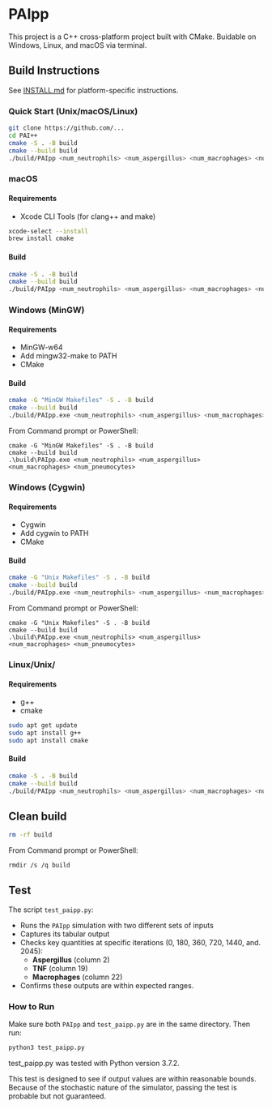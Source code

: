 # PAIpp

This project is a C++ cross-platform project built with CMake. Buidable on Windows, Linux, and macOS via terminal.

## Build Instructions

See [INSTALL.md](INSTALL.md) for platform-specific instructions.

### Quick Start (Unix/macOS/Linux)

```bash
git clone https://github.com/...
cd PAI++
cmake -S . -B build
cmake --build build
./build/PAIpp <num_neutrophils> <num_aspergillus> <num_macrophages> <num_pneumocytes>
```

### macOS

#### Requirements

- Xcode CLI Tools (for clang++ and make)

```bash
xcode-select --install
brew install cmake
```
#### Build

```bash
cmake -S . -B build
cmake --build build
./build/PAIpp <num_neutrophils> <num_aspergillus> <num_macrophages> <num_pneumocytes>
```

### Windows (MinGW)

#### Requirements

- MinGW-w64
- Add mingw32-make to PATH
- CMake

#### Build

```bash
cmake -G "MinGW Makefiles" -S . -B build
cmake --build build
./build/PAIpp.exe <num_neutrophils> <num_aspergillus> <num_macrophages> <num_pneumocytes>
```

From Command prompt or PowerShell:

```batch
cmake -G "MinGW Makefiles" -S . -B build
cmake --build build
.\build\PAIpp.exe <num_neutrophils> <num_aspergillus> <num_macrophages> <num_pneumocytes>
```

### Windows (Cygwin)

#### Requirements

- Cygwin
- Add cygwin to PATH
- CMake

#### Build

```bash
cmake -G "Unix Makefiles" -S . -B build
cmake --build build
./build/PAIpp.exe <num_neutrophils> <num_aspergillus> <num_macrophages> <num_pneumocytes>
```

From Command prompt or PowerShell:

```batch
cmake -G "Unix Makefiles" -S . -B build
cmake --build build
.\build\PAIpp.exe <num_neutrophils> <num_aspergillus> <num_macrophages> <num_pneumocytes>
```

### Linux/Unix/

#### Requirements

- g++
- cmake

```bash 
sudo apt get update
sudo apt install g++
sudo apt install cmake
```
#### Build

```bash
cmake -S . -B build
cmake --build build
./build/PAIpp <num_neutrophils> <num_aspergillus> <num_macrophages> <num_pneumocytes>
```

## Clean build

```bash
rm -rf build
```

From Command prompt or PowerShell:
```batch
rmdir /s /q build
```

## Test

The script `test_paipp.py`:

- Runs the `PAIpp` simulation with two different sets of inputs
- Captures its tabular output
- Checks key quantities at specific iterations (0, 180, 360, 720, 1440, and. 2045):
  - **Aspergillus** (column 2)
  - **TNF** (column 19)
  - **Macrophages** (column 22)
- Confirms these outputs are within expected ranges.

### How to Run

Make sure both `PAIpp` and `test_paipp.py` are in the same directory. Then run:

```bash
python3 test_paipp.py
```

test_paipp.py was tested with Python version 3.7.2.

This test is designed to see if output values are within reasonable bounds. Because of the stochastic nature of the simulator, passing the test is probable but not guaranteed.


